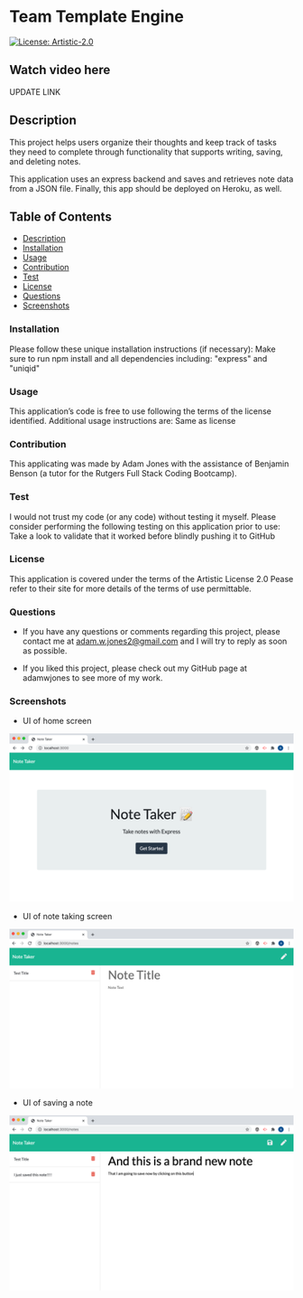 # Team Template Engine  

[![License: Artistic-2.0](https://img.shields.io/badge/License-Artistic%202.0-0298c3.svg)](https://opensource.org/licenses/Artistic-2.0)

## Watch video here
UPDATE LINK 

## Description
This project helps users organize their thoughts and keep track of tasks they need to complete through functionality that supports writing, saving, and deleting notes.

 This application uses an express backend and saves and retrieves note data from a JSON file. Finally, this app should be deployed on Heroku, as well. 

## Table of Contents

- [Description](#description)
- [Installation](#installation)
- [Usage](#usage)
- [Contribution](#contribution)
- [Test](#test)
- [License](#license)
- [Questions](#questions) 
- [Screenshots](#screenshots)

### Installation
Please follow these unique installation instructions (if necessary): Make sure to run npm install and all dependencies including: "express" and "uniqid"

### Usage
This application’s code is free to use following the terms of the license identified. Additional usage instructions are: Same as license 

### Contribution
This applicating was made by Adam Jones with the assistance of Benjamin Benson (a tutor for the Rutgers Full Stack Coding Bootcamp). 

### Test 
I would not trust my code (or any code) without testing it myself. Please consider performing the following testing on this application prior to use: Take a look to validate that it worked before blindly pushing it to GitHub

### License               
This application is covered under the terms of the Artistic License 2.0 
Pease refer to their site for more details of the terms of use permittable.

### Questions

* If you have any questions or comments regarding this project, please contact me at adam.w.jones2@gmail.com and I will try to reply as soon as possible. 

* If you liked this project, please check out my GitHub page at adamwjones to see more of my work.

### Screenshots

* UI of home screen 

<img src="public/images/noteTakerUI1.png" width="700px">

* UI of note taking screen  

<img src="public/images/noteTakerUI2.png" width="700px">

* UI of saving a note 

<img src="public/images/noteTakerUI3.png" width="700px">